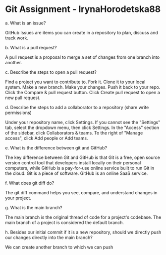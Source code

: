 # Git Assignment - IrynaHorodetska88

a. What is an issue?

GitHub Issues are items you can create in a repository to plan, discuss and track work.

b. What is a pull request?

A pull request is a proposal to merge a set of changes from one branch into another. 

c. Describe the steps to open a pull request?

Find a project you want to contribute to.
Fork it.
Clone it to your local system.
Make a new branch.
Make your changes.
Push it back to your repo.
Click the Compare & pull request button.
Click Create pull request to open a new pull request.

d. Describe the steps to add a collaborator to a repository (share write permissions)

Under your repository name, click Settings. If you cannot see the "Settings" tab, select the dropdown menu, then click Settings. In the "Access" section of the sidebar, click Collaborators & teams. To the right of "Manage access", click Add people or Add teams.

e. What is the difference between git and GitHub?

The key difference between Git and GitHub is that Git is a free, open source version control tool that developers install locally on their personal computers, while GitHub is a pay-for-use online service built to run Git in the cloud. Git is a piece of software. GitHub is an online SaaS service.

f. What does git diff do?

The git diff command helps you see, compare, and understand changes in your project.

g. What is the main branch?

The main branch is the original thread of code for a project's codebase. The main branch of a project is considered the default branch.

h. Besides our initial commit if it is a new repository, should we directly push our changes directly into the main branch?

We can create another branch to which we can push
